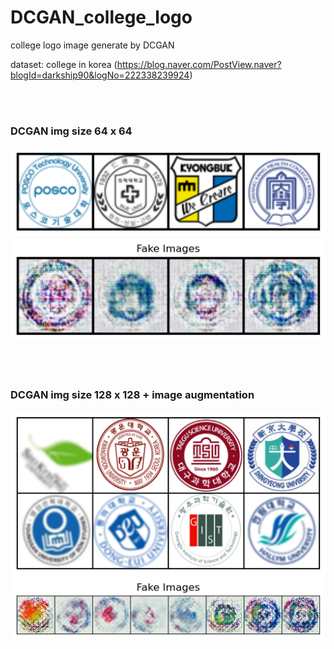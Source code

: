 # DCGAN_college_logo

college logo image generate by DCGAN

dataset: college in korea (https://blog.naver.com/PostView.naver?blogId=darkship90&logNo=222338239924)

<br><br>
### DCGAN img size 64 x 64

![](result/DCGAN64_dset.png)
![](result/DCGAN_64.png)
<br><br>
<br><br>
### DCGAN img size 128 x 128 + image augmentation
![](result/DCGAN_128_dset.png)
![](result/DCGAN_128.png)